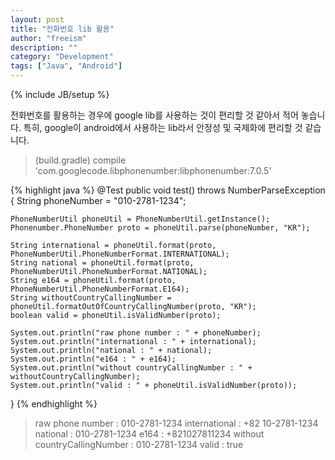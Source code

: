 ```yaml
---
layout: post
title: "전화번호 lib 활용"
author: "freeism"
description: ""
category: "Development" 
tags: ["Java", "Android"]
---
```

{% include JB/setup %}

전화번호를 활용하는 경우에 google lib를 사용하는 것이 편리할 것 같아서 적어 놓습니다.
특히, google이 android에서 사용하는 lib라서 안정성 및 국제화에 편리할 것 같습니다.

>(build.gradle)
compile 'com.googlecode.libphonenumber:libphonenumber:7.0.5'

{% highlight java %}
@Test
public void test() throws NumberParseException {
    String phoneNumber = "010-2781-1234";

    PhoneNumberUtil phoneUtil = PhoneNumberUtil.getInstance();
    Phonenumber.PhoneNumber proto = phoneUtil.parse(phoneNumber, "KR");

    String international = phoneUtil.format(proto, PhoneNumberUtil.PhoneNumberFormat.INTERNATIONAL);
    String national = phoneUtil.format(proto, PhoneNumberUtil.PhoneNumberFormat.NATIONAL);
    String e164 = phoneUtil.format(proto, PhoneNumberUtil.PhoneNumberFormat.E164);
    String withoutCountryCallingNumber = phoneUtil.formatOutOfCountryCallingNumber(proto, "KR");
    boolean valid = phoneUtil.isValidNumber(proto);

    System.out.println("raw phone number : " + phoneNumber);
    System.out.println("international : " + international);
    System.out.println("national : " + national);
    System.out.println("e164 : " + e164);
    System.out.println("without countryCallingNumber : " + withoutCountryCallingNumber);
    System.out.println("valid : " + phoneUtil.isValidNumber(proto));
}
{% endhighlight %}

>raw phone number : 010-2781-1234
international : +82 10-2781-1234
national : 010-2781-1234
e164 : +821027811234
without countryCallingNumber : 010-2781-1234
valid : true